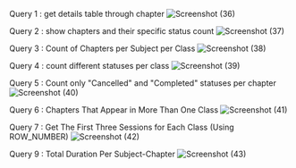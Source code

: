  Query 1 : get details table through chapter
 ![Screenshot (36)](https://github.com/user-attachments/assets/66cba176-7aa1-4411-98ef-e95eed402de1)

Query 2 : show chapters and their specific status count 
![Screenshot (37)](https://github.com/user-attachments/assets/a2d8c125-b6b7-40f5-a788-9dff655b75b3)

Query 3 : Count of Chapters per Subject per Class
![Screenshot (38)](https://github.com/user-attachments/assets/dd468cc5-91d6-4395-b5bf-520c8bd7d56a)

 Query 4 : count different statuses per class
 ![Screenshot (39)](https://github.com/user-attachments/assets/b370999a-2b84-4c02-9ffe-8128a6701d77)

Query 5 : Count only "Cancelled" and "Completed" statuses per chapter 
![Screenshot (40)](https://github.com/user-attachments/assets/c34a543c-4b04-449e-bc92-f58da734c5a7)

Query 6 :  Chapters That Appear in More Than One Class
![Screenshot (41)](https://github.com/user-attachments/assets/ad57748a-0b92-4e1b-b811-43d6cc6457a0)

 Query 7 : Get The First Three Sessions for Each Class (Using ROW_NUMBER)
 ![Screenshot (42)](https://github.com/user-attachments/assets/f3ae66f2-7a7f-461e-bc19-0e88dfb924eb)

Query 9 : Total Duration Per Subject-Chapter
![Screenshot (43)](https://github.com/user-attachments/assets/f1aa77b0-714a-411a-bfad-7ef748f348fb)

